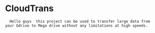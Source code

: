 # CloudTrans

      Hello guys  this project can be used to transfer large data from your Gdrive to Mega drive without any limitations at high speeds.
